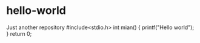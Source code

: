 # hello-world
Just another repository
#include<stdio.h>
int mian()
{
  printf("Hello world");
}
return 0;
